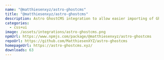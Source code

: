 ```yaml
---
name: "@matthiesenxyz/astro-ghostcms"
title: "@matthiesenxyz/astro-ghostcms"
description: Astro GhostCMS integration to allow easier importing of GhostCMS Content
categories:
  - css+ui
image: /assets/integrations/astro-ghostcms.png
npmUrl: https://www.npmjs.com/package/@matthiesenxyz/astro-ghostcms
repoUrl: https://github.com/MatthiesenXYZ/astro-ghostcms
homepageUrl: https://astro-ghostcms.xyz/
downloads: 63
---
```

